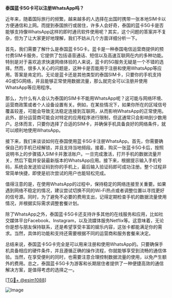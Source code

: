 **泰国蓝卡5G卡可以注册WhatsApp吗？**

近年来，随着国际旅行的频繁，越来越多的人选择在出国时携带一张本地SIM卡以方便通信和上网。而提到泰国旅行或居住，许多人会好奇，泰国的蓝卡5G卡是否能够支持像WhatsApp这样的即时通讯软件使用呢？其实，这个问题的答案并不复杂，但为了让大家更好地理解，我们不妨从几个方面详细分析一下。

首先，我们需要了解什么是泰国蓝卡5G卡。蓝卡是一种泰国电信运营商提供的预付费SIM卡服务，它提供了包括语音通话、短信以及高速互联网在内的多种功能。特别是对于喜欢追求快速网络体验的人来说，蓝卡的5G服务无疑是一个不错的选择。然而，很多人关心的问题是，这种卡是否能用于注册和使用WhatsApp等应用。答案是肯定的。无论是蓝卡还是其他类型的泰国SIM卡，只要你的手机支持4G或5G网络，并且能够正常使用数据流量，那么就完全可以注册并使用WhatsApp等应用程序。

那么，为什么有人会认为泰国的SIM卡不能用WhatsApp呢？这可能与网络环境、运营商政策或者个人设备设置有关。例如，在某些情况下，如果你所在的区域信号覆盖较差，可能会导致无法稳定连接到互联网，从而影响WhatsApp的正常使用。此外，部分运营商可能会对特定的应用程序进行限制，但这通常只会影响到少数用户。总体而言，只要你选择了合适的SIM卡，并确保手机具备良好的网络条件，就可以顺利地使用WhatsApp。

接下来，我们来谈谈如何在泰国使用蓝卡5G卡注册WhatsApp。首先，你需要确保自己的手机已经解锁，并且支持当地频段。接着，购买一张蓝卡5G卡后，按照说明书上的步骤插入SIM卡并激活账户。一旦完成激活，打开手机的数据流量开关，然后下载并安装最新版本的WhatsApp应用。接下来，根据提示输入手机号码，系统会发送验证码到你的手机上，最后输入验证码即可成功注册。整个过程非常简单快捷，即使是初次尝试的用户也能轻松完成。

值得注意的是，在使用WhatsApp的过程中，保持稳定的网络连接至关重要。如果遇到网络不稳定的情况，建议尝试切换不同的Wi-Fi热点或者调整位置以寻找更好的信号源。同时，为了避免不必要的费用支出，记得定期检查手机的数据流量使用情况，并根据实际需求调整套餐计划。

除了WhatsApp之外，泰国蓝卡5G卡还支持许多其他的在线服务和应用，比如社交媒体平台Facebook、Instagram，以及流媒体服务Netflix等。这意味着，无论你是想与朋友保持联系，还是希望享受丰富的娱乐内容，这张卡都能满足你的需求。当然，具体的功能和支持还需要根据不同的运营商和服务套餐来决定。

总结来说，泰国蓝卡5G卡完全是可以用来注册和使用WhatsApp的。只要确保手机具备相应的硬件条件，并且遵循正确的操作流程，你就能够享受到流畅的通信体验。当然，在享受便利的同时，也需要注意合理控制数据流量的使用，以免产生额外的费用。总之，泰国蓝卡5G卡为游客和长期居住者提供了一种便捷高效的通信解决方案，是值得考虑的选择之一。

[[TG💪+ @esim1088](https://t.me/s/esim1088)]

![Image](https://i.postimg.cc/4NQfJmqS/Snipaste-2025-05-13-00-14-12.png)